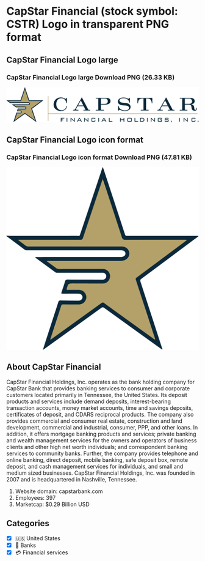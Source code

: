 # CapStar Financial (stock symbol: CSTR) Logo in transparent PNG format

## CapStar Financial Logo large

### CapStar Financial Logo large Download PNG (26.33 KB)

![CapStar Financial Logo large Download PNG (26.33 KB)](/img/orig/CSTR_BIG-25bbf6b1.png)

## CapStar Financial Logo icon format

### CapStar Financial Logo icon format Download PNG (47.81 KB)

![CapStar Financial Logo icon format Download PNG (47.81 KB)](/img/orig/CSTR-b280398b.png)

## About CapStar Financial

CapStar Financial Holdings, Inc. operates as the bank holding company for CapStar Bank that provides banking services to consumer and corporate customers located primarily in Tennessee, the United States. Its deposit products and services include demand deposits, interest-bearing transaction accounts, money market accounts, time and savings deposits, certificates of deposit, and CDARS reciprocal products. The company also provides commercial and consumer real estate, construction and land development, commercial and industrial, consumer, PPP, and other loans. In addition, it offers mortgage banking products and services; private banking and wealth management services for the owners and operators of business clients and other high net worth individuals; and correspondent banking services to community banks. Further, the company provides telephone and online banking, direct deposit, mobile banking, safe deposit box, remote deposit, and cash management services for individuals, and small and medium sized businesses. CapStar Financial Holdings, Inc. was founded in 2007 and is headquartered in Nashville, Tennessee.

1. Website domain: capstarbank.com
2. Employees: 397
3. Marketcap: $0.29 Billion USD


## Categories
- [x] 🇺🇸 United States
- [x] 🏦 Banks
- [x] 💳 Financial services
